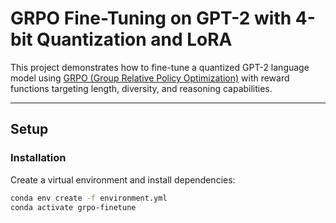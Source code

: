 # GRPO Fine-Tuning on GPT-2 with 4-bit Quantization and LoRA

This project demonstrates how to fine-tune a quantized GPT-2 language model using [GRPO (Group Relative Policy Optimization)](https://github.com/huggingface/trl) with reward functions targeting length, diversity, and reasoning capabilities.

---

##  Setup

###  Installation

Create a virtual environment and install dependencies:

```bash
conda env create -f environment.yml
conda activate grpo-finetune
